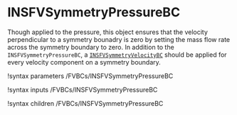# INSFVSymmetryPressureBC

Though applied to the pressure, this object ensures that the velocity
perpendicular to a symmetry bounadry is zero by setting the mass flow rate
across the symmetry boundary to zero. In addition to the
`INSFVSymmetryPressureBC`, a [`INSFVSymmetryVelocityBC`](INSFVSymmetryVelocityBC.md)
should be applied for every velocity component on a symmetry boundary.

!syntax parameters /FVBCs/INSFVSymmetryPressureBC

!syntax inputs /FVBCs/INSFVSymmetryPressureBC

!syntax children /FVBCs/INSFVSymmetryPressureBC
